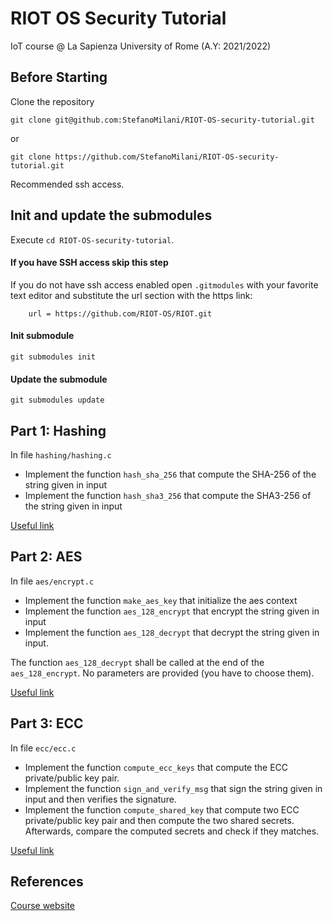 # RIOT OS Security Tutorial
IoT course @ La Sapienza University of Rome (A.Y: 2021/2022)

## Before Starting
Clone the repository
```
git clone git@github.com:StefanoMilani/RIOT-OS-security-tutorial.git
```
or
```
git clone https://github.com/StefanoMilani/RIOT-OS-security-tutorial.git
```
Recommended ssh access.

## Init and update the submodules
Execute `cd RIOT-OS-security-tutorial`.


#### If you have SSH access skip this step
If you do not have ssh access enabled open `.gitmodules` with your favorite text editor and substitute the url section with the https link:
```
	url = https://github.com/RIOT-OS/RIOT.git
```

#### Init submodule
```
git submodules init
```
#### Update the submodule
```
git submodules update
```

## Part 1: Hashing

In file `hashing/hashing.c`
- Implement the function `hash_sha_256` that compute the SHA-256 of the string given in input
- Implement the function `hash_sha3_256` that compute the SHA3-256 of the string given in input

[Useful link](https://doc.riot-os.org/group__sys__hashes.html)

##  Part 2: AES

In file `aes/encrypt.c`

- Implement the function `make_aes_key` that initialize the aes context
- Implement the function `aes_128_encrypt` that encrypt the string given in input
- Implement the function `aes_128_decrypt` that decrypt the string given in input.

The function `aes_128_decrypt` shall be called at the end of the `aes_128_encrypt`. No parameters are provided (you have to choose them).

[Useful link](https://doc.riot-os.org/group__sys__hashes.html)

## Part 3: ECC

In file `ecc/ecc.c`

- Implement the function `compute_ecc_keys` that compute the ECC private/public key pair.
- Implement the function `sign_and_verify_msg` that sign the string given in input and then verifies the signature.
- Implement the function `compute_shared_key` that compute two ECC private/public key pair and then compute the two shared secrets. Afterwards, compare the computed secrets and check if they matches.

[Useful link](https://github.com/kmackay/micro-ecc)

## References

[Course website](http://ichatz.me/Site/InternetOfThings2022)
